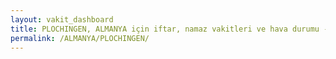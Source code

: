 ```yaml
---
layout: vakit_dashboard
title: PLOCHINGEN, ALMANYA için iftar, namaz vakitleri ve hava durumu - ilçe/eyalet seç
permalink: /ALMANYA/PLOCHINGEN/
---
```


<script type="text/javascript">
  var GLOBAL_COUNTRY = 'ALMANYA';
  var GLOBAL_CITY = 'PLOCHINGEN';
  var GLOBAL_STATE = '';
  var lat = 72;
  var lon = 21;
</script>
